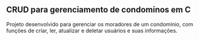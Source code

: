## CRUD para gerenciamento de condominos em C

Projeto desenvolvido para gerenciar os moradores de um condomínio, com funções de criar, ler, atualizar e deletar usuários e suas informações.
